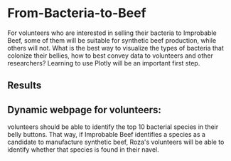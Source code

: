 # From-Bacteria-to-Beef

For volunteers who are interested in selling their bacteria to Improbable Beef, some of them will be suitable for synthetic beef production, while others will not. What is the best way to visualize the types of bacteria that colonize their bellies, how to best convey data to volunteers and other researchers? Learning to use Plotly will be an important first step.  

## Results 
## Dynamic webpage for volunteers: 
volunteers should be able to identify the top 10 bacterial species in their belly buttons. That way, if Improbable Beef identifies a species as a candidate to manufacture synthetic beef, Roza's volunteers will be able to identify whether that species is found in their navel.
